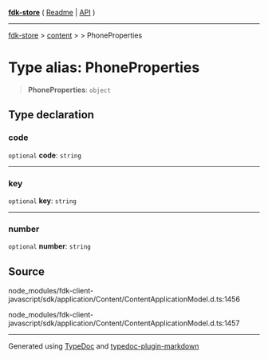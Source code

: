 [**fdk-store**](../../../README.md) ( [Readme](../../../README.md) \| [API](../../../API.md) )

---

[fdk-store](../../../API.md) > [content](../../README.md) > [<internal>](../README.md) > PhoneProperties

# Type alias: PhoneProperties

> **PhoneProperties**: `object`

## Type declaration

### code

`optional` **code**: `string`

---

### key

`optional` **key**: `string`

---

### number

`optional` **number**: `string`

## Source

node_modules/fdk-client-javascript/sdk/application/Content/ContentApplicationModel.d.ts:1456

node_modules/fdk-client-javascript/sdk/application/Content/ContentApplicationModel.d.ts:1457

---

Generated using [TypeDoc](https://typedoc.org/) and [typedoc-plugin-markdown](https://www.npmjs.com/package/typedoc-plugin-markdown)

